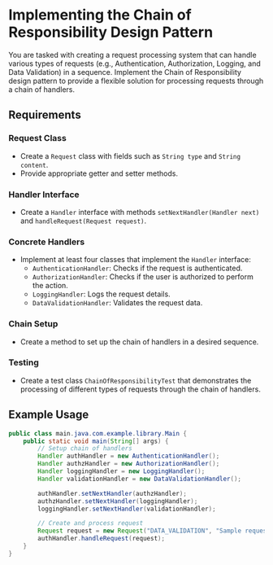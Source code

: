 # Implementing the Chain of Responsibility Design Pattern

You are tasked with creating a request processing system that can handle various types of requests (e.g., Authentication, Authorization, Logging, and Data Validation) in a sequence. Implement the Chain of Responsibility design pattern to provide a flexible solution for processing requests through a chain of handlers.

## Requirements

### Request Class
- Create a `Request` class with fields such as `String type` and `String content`.
- Provide appropriate getter and setter methods.

### Handler Interface
- Create a `Handler` interface with methods `setNextHandler(Handler next)` and `handleRequest(Request request)`.

### Concrete Handlers
- Implement at least four classes that implement the `Handler` interface:
    - `AuthenticationHandler`: Checks if the request is authenticated.
    - `AuthorizationHandler`: Checks if the user is authorized to perform the action.
    - `LoggingHandler`: Logs the request details.
    - `DataValidationHandler`: Validates the request data.

### Chain Setup
- Create a method to set up the chain of handlers in a desired sequence.

### Testing
- Create a test class `ChainOfResponsibilityTest` that demonstrates the processing of different types of requests through the chain of handlers.

## Example Usage

```java
public class main.java.com.example.library.Main {
    public static void main(String[] args) {
        // Setup chain of handlers
        Handler authHandler = new AuthenticationHandler();
        Handler authzHandler = new AuthorizationHandler();
        Handler loggingHandler = new LoggingHandler();
        Handler validationHandler = new DataValidationHandler();

        authHandler.setNextHandler(authzHandler);
        authzHandler.setNextHandler(loggingHandler);
        loggingHandler.setNextHandler(validationHandler);

        // Create and process request
        Request request = new Request("DATA_VALIDATION", "Sample request content");
        authHandler.handleRequest(request);
    }
}
